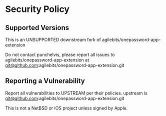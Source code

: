# Security Policy

## Supported Versions

This is an UNSUPPORTED downstream fork of agilebits/onepassword-app-extension

Do not contact punchelvis, please report all issues to agilebits/onepassword-app-extension at git@github.com:agilebits/onepassword-app-extension.git

## Reporting a Vulnerability

Report all vulnerabilities to UPSTREAM per their policies. upstream is git@github.com:agilebits/onepassword-app-extension.git

This is not a NetBSD or iOS project unless signed by Apple.
